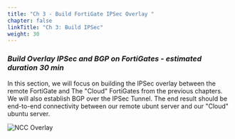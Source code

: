 ```yaml
---
title: "Ch 3 - Build FortiGate IPSec Overlay "
chapter: false
linkTitle: "Ch 3: Build IPSec"
weight: 30
---
```


### ***Build Overlay IPSec and BGP on FortiGates - estimated duration 30 min***

In this section, we will focus on building the IPSec overlay between the remote FortiGate and The "Cloud" FortiGates from the previous chapters.  We will also establish BGP over the IPSec Tunnel.  The end result should be end-to-end connectivity between our remote ubunt server and our "Cloud" ubuntu server.

![NCC Overlay](./route_details.svg)
